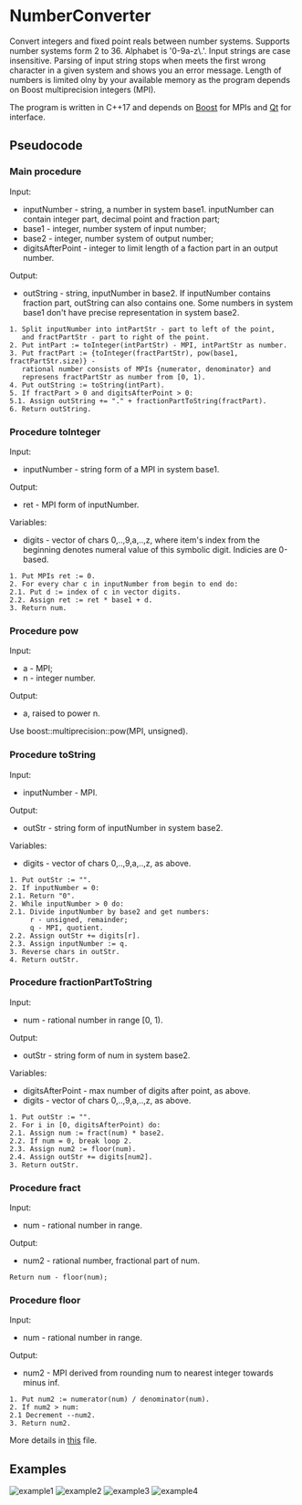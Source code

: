 # NumberConverter
Convert integers and fixed point reals between number systems. Supports number systems form 2 to 36. Alphabet is '0-9a-z\\.'. Input strings are case insensitive. Parsing of input string stops when meets the first wrong character in a given system and shows you an error message. Length of numbers is limited olny by your available memory as the program depends on Boost multiprecision integers (MPI).

The program is written in C++17 and depends on [Boost](https://www.boost.org/) for MPIs and [Qt](https://www.qt.io/) for interface.

## Pseudocode
### Main procedure
Input: 
- inputNumber - string, a number in system base1. inputNumber can contain integer part, decimal point and fraction part;
- base1 - integer, number system of input number;
- base2 - integer, number system of output number;
- digitsAfterPoint - integer to limit length of a faction part in an output number.

Output:
- outString - string, inputNumber in base2. If inputNumber contains fraction part, outString can also contains one.  Some numbers in system base1 don't have precise representation in system base2.

```
1. Split inputNumber into intPartStr - part to left of the point, 
   and fractPartStr - part to right of the point.
2. Put intPart := toInteger(intPartStr) - MPI, intPartStr as number.
3. Put fractPart := {toInteger(fractPartStr), pow(base1, fractPartStr.size)} - 
   rational number consists of MPIs {numerator, denominator} and
   represens fractPartStr as number from [0, 1).
4. Put outString := toString(intPart).
5. If fractPart > 0 and digitsAfterPoint > 0:
5.1. Assign outString += "." + fractionPartToString(fractPart).
6. Return outString.
```

### Procedure toInteger
Input: 
- inputNumber - string form of a MPI in system base1.

Output:
- ret - MPI form of inputNumber.

Variables:
- digits - vector of chars 0,..,9,a,..,z, where item's index from the beginning denotes numeral value of this symbolic digit. Indicies are 0-based.

```
1. Put MPIs ret := 0.
2. For every char c in inputNumber from begin to end do:
2.1. Put d := index of c in vector digits.
2.2. Assign ret := ret * base1 + d.
3. Return num.
```

### Procedure pow
Input: 
- a - MPI;
- n - integer number.

Output:
- a, raised to power n.

Use boost::multiprecision::pow(MPI, unsigned).

### Procedure toString
Input: 
- inputNumber - MPI.

Output:
- outStr - string form of inputNumber in system base2.

Variables:
- digits - vector of chars 0,..,9,a,..,z, as above.

```
1. Put outStr := "".
2. If inputNumber = 0:
2.1. Return "0".
2. While inputNumber > 0 do:
2.1. Divide inputNumber by base2 and get numbers:
     r - unsigned, remainder;
     q - MPI, quotient.
2.2. Assign outStr += digits[r].
2.3. Assign inputNumber := q.
3. Reverse chars in outStr.
4. Return outStr.
```

### Procedure fractionPartToString
Input: 
- num - rational number in range \[0, 1\).

Output:
- outStr - string form of num in system base2.

Variables:
- digitsAfterPoint - max number of digits after point, as above.
- digits - vector of chars 0,..,9,a,..,z, as above.

```
1. Put outStr := "".
2. For i in [0, digitsAfterPoint) do:
2.1. Assign num := fract(num) * base2.
2.2. If num = 0, break loop 2.
2.3. Assign num2 := floor(num).
2.4. Assign outStr += digits[num2].
3. Return outStr.
```

### Procedure fract
Input: 
- num - rational number in range.

Output:
- num2 - rational number, fractional part of num.

```
Return num - floor(num);
```

### Procedure floor
Input: 
- num - rational number in range.

Output:
- num2 - MPI derived from rounding num to nearest integer towards minus inf.

```
1. Put num2 := numerator(num) / denominator(num).
2. If num2 > num:
2.1 Decrement --num2.
3. Return num2.
```

More details in [this](NumberConverter.cpp) file.

## Examples
![example1](examples/example1.png)
![example2](examples/example2.png)
![example3](examples/example3.png)
![example4](examples/example4.png)
